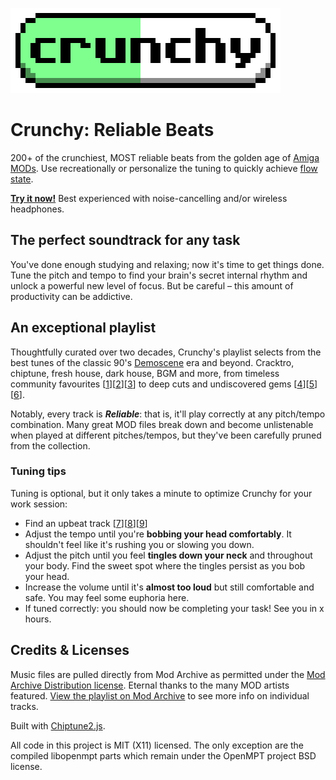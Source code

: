 ![Crunchy: now in pill form](crunchy-tablet.png "Crunchy: Reliable Beats")
# Crunchy: Reliable Beats

200+ of the crunchiest, MOST reliable beats from the golden age of [Amiga MODs](https://en.wikipedia.org/wiki/MOD_(file_format)). Use recreationally or personalize the tuning to quickly achieve [flow state](https://en.wikipedia.org/wiki/Flow_(psychology)).

**[Try it now!](https://www.mirthturtle.com/crunchy/)** Best experienced with noise-cancelling and/or wireless headphones.

## The perfect soundtrack for any task

You've done enough studying and relaxing; now it's time to get things done. Tune the pitch and tempo to find your brain's secret internal rhythm and unlock a powerful new level of focus. But be careful – this amount of productivity can be addictive.

## An exceptional playlist

Thoughtfully curated over two decades, Crunchy's playlist selects from the best tunes of the classic 90's [Demoscene](https://en.wikipedia.org/wiki/Demoscene) era and beyond. Cracktro, chiptune, fresh house, dark house, BGM and more, from timeless community favourites [[1](https://www.mirthturtle.com/crunchy?track=40475)][[2](https://www.mirthturtle.com/crunchy?track=159181)][[3](https://www.mirthturtle.com/crunchy?track=57925)] to deep cuts and undiscovered gems [[4](https://www.mirthturtle.com/crunchy?track=74977)][[5](https://www.mirthturtle.com/crunchy?track=123241)][[6](https://www.mirthturtle.com/crunchy?track=104419)].

Notably, every track is ***Reliable***: that is, it'll play correctly at any pitch/tempo combination. Many great MOD files break down and become unlistenable when played at different pitches/tempos, but they've been carefully pruned from the collection.

### Tuning tips

Tuning is optional, but it only takes a minute to optimize Crunchy for your work session:

- Find an upbeat track [[7](https://www.mirthturtle.com/crunchy?track=125550)][[8](https://www.mirthturtle.com/crunchy?track=68825)][[9](https://www.mirthturtle.com/crunchy?track=191252)]
- Adjust the tempo until you're **bobbing your head comfortably**. It shouldn't feel like it's rushing you or slowing you down.
- Adjust the pitch until you feel **tingles down your neck** and throughout your body. Find the sweet spot where the tingles persist as you bob your head.
- Increase the volume until it's **almost too loud** but still comfortable and safe. You may feel some euphoria here.
- If tuned correctly: you should now be completing your task! See you in x hours.

## Credits & Licenses

Music files are pulled directly from Mod Archive as permitted under the [Mod Archive Distribution license](https://modarchive.org/index.php?terms-upload). Eternal thanks to the many MOD artists featured. [View the playlist on Mod Archive](https://modarchive.org/index.php?request=view_member_favourites&query=93325) to see more info on individual tracks.

Built with [Chiptune2.js](https://github.com/deskjet/chiptune2.js).

All code in this project is MIT (X11) licensed. The only exception are the compiled libopenmpt parts which remain under the OpenMPT project BSD license.
